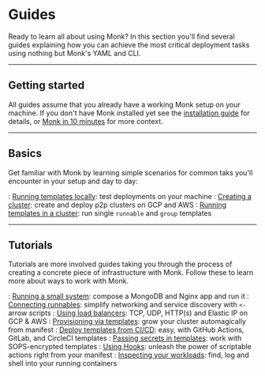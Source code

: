 # Guides

Ready to learn all about using Monk? In this section you'll find several guides explaining how you can achieve the most critical deployment tasks using nothing but Monk's YAML and CLI.

---

## Getting started

All guides assume that you already have a working Monk setup on your machine. If you don't have Monk installed yet see the [installation guide](../get-monk.md) for details, or [Monk in 10 minutes](../monk-in-10.md) for more context.

---

## Basics

Get familiar with Monk by learning simple scenarios for common taks you'll encounter in your setup and day to day:

: [Running templates locally](running-templates.md): test deployments on your machine
: [Creating a cluster](/lifecycle/cluster-create-1): create and deploy p2p clusters on GCP and AWS
: [Running templates in a cluster](running-templates-cluster): run single `runnable` and `group` templates

---

## Tutorials

Tutorials are more involved guides taking you through the process of creating a concrete piece of infrastructure with Monk. Follow these to learn more about ways to work with Monk.

: [Running a small system](basic-app.md): compose a MongoDB and Nginx app and run it
: [Connecting runnables](connecting-runnables.md): simplify networking and service discovery with `<-` arrow scripts
: [Using load balancers](load-balancers.md): TCP, UDP, HTTP(s) and Elastic IP on GCP & AWS
: [Provisioning via templates](provisioning-via-templates.md): grow your cluster automagically from manifest
: [Deploy templates from CI/CD](ci-cd.md): easy, with GitHub Actions, GitLab, and CircleCI templates
: [Passing secrets in templates](passing-secrets.md): work with SOPS-encrypted templates
: [Using Hooks](hooks.md): unleash the power of scriptable actions right from your manifest
: [Inspecting your workloads](inspecting-workloads.md): find, log and shell into your running containers
